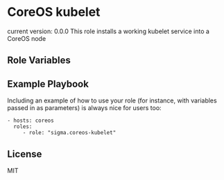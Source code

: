 CoreOS kubelet
==============

current version: 0.0.0
This role installs a working kubelet service into a CoreOS node

Role Variables
--------------

Example Playbook
----------------

Including an example of how to use your role (for instance, with variables passed in as parameters) is always nice for users too:

    - hosts: coreos
      roles:
         - role: "sigma.coreos-kubelet"

License
-------

MIT
